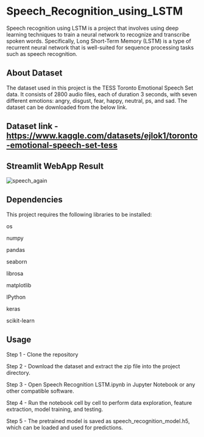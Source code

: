 # Speech_Recognition_using_LSTM
Speech recognition using LSTM is a project that involves using deep learning techniques to train a neural network to recognize and transcribe spoken words. Specifically, Long Short-Term Memory (LSTM) is a type of recurrent neural network that is well-suited for sequence processing tasks such as speech recognition.

## About Dataset 
The dataset used in this project is the TESS Toronto Emotional Speech Set data. It consists of 2800 audio files, each of duration 3 seconds, with seven different emotions: angry, disgust, fear, happy, neutral, ps, and sad. The dataset can be downloaded from the below link.

## Dataset link - https://www.kaggle.com/datasets/ejlok1/toronto-emotional-speech-set-tess

## Streamlit WebApp Result


![speech_again](https://user-images.githubusercontent.com/66298494/233813632-0c9f6551-7077-48c9-95f1-ff963db29162.png)


## Dependencies
This project requires the following libraries to be installed:

os

numpy

pandas

seaborn

librosa

matplotlib

IPython

keras

scikit-learn


## Usage

Step 1 - Clone the repository

Step 2 - Download the dataset and extract the zip file into the project directory.

Step 3 - Open Speech Recognition LSTM.ipynb in Jupyter Notebook or any other compatible software.

Step 4 - Run the notebook cell by cell to perform data exploration, feature extraction, model training, and testing.

Step 5 - The pretrained model is saved as speech_recognition_model.h5, which can be loaded and used for predictions.
